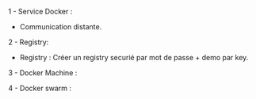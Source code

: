 1 - Service Docker : 

- Communication distante.

2 - Registry: 

- Registry : Créer un registry securié par mot de passe + demo par key.


3 - Docker Machine : 

4 - Docker swarm :